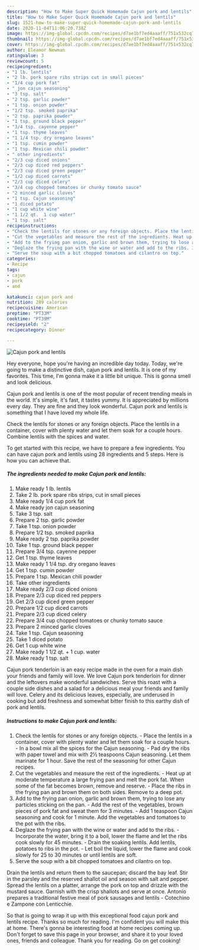 ```yaml
---
description: "How to Make Super Quick Homemade Cajun pork and lentils"
title: "How to Make Super Quick Homemade Cajun pork and lentils"
slug: 1521-how-to-make-super-quick-homemade-cajun-pork-and-lentils
date: 2020-11-04T11:06:20.738Z
image: https://img-global.cpcdn.com/recipes/d7ae1bf7ed4aaaff/751x532cq70/cajun-pork-and-lentils-recipe-main-photo.jpg
thumbnail: https://img-global.cpcdn.com/recipes/d7ae1bf7ed4aaaff/751x532cq70/cajun-pork-and-lentils-recipe-main-photo.jpg
cover: https://img-global.cpcdn.com/recipes/d7ae1bf7ed4aaaff/751x532cq70/cajun-pork-and-lentils-recipe-main-photo.jpg
author: Eleanor Newman
ratingvalue: 3
reviewcount: 5
recipeingredient:
- "1 lb. lentils"
- "2 lb. pork spare ribs strips cut in small pieces"
- "1/4 cup pork fat"
- " jon cajun seasoning"
- "3 tsp. salt"
- "2 tsp. garlic powder"
- "1 tsp. onion powder"
- "1/2 tsp. smoked paprika"
- "2 tsp. paprika powder"
- "1 tsp. ground black pepper"
- "3/4 tsp. cayenne pepper"
- "1 tsp. thyme leaves"
- "1 1/4 tsp. dry oregano leaves"
- "1 tsp. cumin powder"
- "1 tsp. Mexican chili powder"
- " other ingredients"
- "2/3 cup diced onions"
- "2/3 cup diced red peppers"
- "2/3 cup diced green pepper"
- "1/2 cup diced carrots"
- "2/3 cup diced celery"
- "3/4 cup chopped tomatoes or chunky tomato sauce"
- "2 minced garlic cloves"
- "1 tsp. Cajun seasoning"
- "1 diced potato"
- "1 cup white wine"
- "1 1/2 qt.  1 cup water"
- "1 tsp. salt"
recipeinstructions:
- "Check the lentils for stones or any foreign objects. Place the lentils in a container, cover with plenty water and let them soak for a couple hours. In a bowl mix all the spices for the Cajun seasoning.  Pad dry the ribs with paper towel and mix with 2½ teaspoons Cajun seasoning. Let them marinate for 1 hour. Save the rest of the seasoning for other Cajun recipes."
- "Cut the vegetables and measure the rest of the ingredients. Heat up at moderate temperature a large frying pan and melt the pork fat. When some of the fat becomes brown, remove and reserve.  Place the ribs in the frying pan and brown them on both sides. Remove to a deep pot."
- "Add to the frying pan onion, garlic and brown them, trying to lose any particles sticking on the pan. Add the rest of the vegetables, brown pieces of pork fat and sweat them for 3 minutes. Add 1 teaspoon Cajun seasoning and cook for 1 minute. Add the vegetables and tomatoes to the pot with the ribs."
- "Deglaze the frying pan with the wine or water and add to the ribs. Incorporate the water, bring it to a boil, lower the flame and let the ribs cook slowly for 45 minutes.  Drain the soaking lentils. Add lentils, potatoes to ribs in the pot.  Let boil the liquid, lower the flame and cook slowly for 25 to 30 minutes or until lentils are soft."
- "Serve the soup with a bit chopped tomatoes and cilantro on top."
categories:
- Recipe
tags:
- cajun
- pork
- and

katakunci: cajun pork and 
nutrition: 289 calories
recipecuisine: American
preptime: "PT33M"
cooktime: "PT39M"
recipeyield: "2"
recipecategory: Dinner

---
```



![Cajun pork and lentils](https://img-global.cpcdn.com/recipes/d7ae1bf7ed4aaaff/751x532cq70/cajun-pork-and-lentils-recipe-main-photo.jpg)

Hey everyone, hope you're having an incredible day today. Today, we're going to make a distinctive dish, cajun pork and lentils. It is one of my favorites. This time, I'm gonna make it a little bit unique. This is gonna smell and look delicious.

Cajun pork and lentils is one of the most popular of recent trending meals in the world. It's simple, it's fast, it tastes yummy. It is appreciated by millions every day. They are fine and they look wonderful. Cajun pork and lentils is something that I have loved my whole life.

Check the lentils for stones or any foreign objects. Place the lentils in a container, cover with plenty water and let them soak for a couple hours. Combine lentils with the spices and water.


To get started with this recipe, we have to prepare a few ingredients. You can have cajun pork and lentils using 28 ingredients and 5 steps. Here is how you can achieve that.

<!--inarticleads1-->

##### The ingredients needed to make Cajun pork and lentils:

1. Make ready 1 lb. lentils
1. Take 2 lb. pork spare ribs strips, cut in small pieces
1. Make ready 1/4 cup pork fat
1. Make ready  jon cajun seasoning
1. Take 3 tsp. salt
1. Prepare 2 tsp. garlic powder
1. Take 1 tsp. onion powder
1. Prepare 1/2 tsp. smoked paprika
1. Make ready 2 tsp. paprika powder
1. Take 1 tsp. ground black pepper
1. Prepare 3/4 tsp. cayenne pepper
1. Get 1 tsp. thyme leaves
1. Make ready 1 1/4 tsp. dry oregano leaves
1. Get 1 tsp. cumin powder
1. Prepare 1 tsp. Mexican chili powder
1. Take  other ingredients
1. Make ready 2/3 cup diced onions
1. Prepare 2/3 cup diced red peppers
1. Get 2/3 cup diced green pepper
1. Prepare 1/2 cup diced carrots
1. Prepare 2/3 cup diced celery
1. Prepare 3/4 cup chopped tomatoes or chunky tomato sauce
1. Prepare 2 minced garlic cloves
1. Take 1 tsp. Cajun seasoning
1. Take 1 diced potato
1. Get 1 cup white wine
1. Make ready 1 1/2 qt. + 1 cup. water
1. Make ready 1 tsp. salt


Cajun pork tenderloin is an easy recipe made in the oven for a main dish your friends and family will love. We love Cajun pork tenderloin for dinner and the leftovers make wonderful sandwiches. Serve this roast with a couple side dishes and a salad for a delicious meal your friends and family will love. Celery and its delicious leaves, especially, are underused in cooking but add freshness and somewhat bitter finish to this earthy dish of pork and lentils. 

<!--inarticleads2-->

##### Instructions to make Cajun pork and lentils:

1. Check the lentils for stones or any foreign objects. - Place the lentils in a container, cover with plenty water and let them soak for a couple hours. - In a bowl mix all the spices for the Cajun seasoning.  - Pad dry the ribs with paper towel and mix with 2½ teaspoons Cajun seasoning. Let them marinate for 1 hour. Save the rest of the seasoning for other Cajun recipes.
1. Cut the vegetables and measure the rest of the ingredients. - Heat up at moderate temperature a large frying pan and melt the pork fat. When some of the fat becomes brown, remove and reserve.  - Place the ribs in the frying pan and brown them on both sides. Remove to a deep pot.
1. Add to the frying pan onion, garlic and brown them, trying to lose any particles sticking on the pan. - Add the rest of the vegetables, brown pieces of pork fat and sweat them for 3 minutes. - Add 1 teaspoon Cajun seasoning and cook for 1 minute. Add the vegetables and tomatoes to the pot with the ribs.
1. Deglaze the frying pan with the wine or water and add to the ribs. - Incorporate the water, bring it to a boil, lower the flame and let the ribs cook slowly for 45 minutes.  - Drain the soaking lentils. Add lentils, potatoes to ribs in the pot.  - Let boil the liquid, lower the flame and cook slowly for 25 to 30 minutes or until lentils are soft.
1. Serve the soup with a bit chopped tomatoes and cilantro on top.


Drain the lentils and return them to the saucepan; discard the bay leaf. Stir in the parsley and the reserved shallot oil and season with salt and pepper. Spread the lentils on a platter, arrange the pork on top and drizzle with the mustard sauce. Garnish with the crisp shallots and serve at once. Antonio prepares a traditional festive meal of pork sausages and lentils - Cotechino e Zampone con Lenticchie. 

So that is going to wrap it up with this exceptional food cajun pork and lentils recipe. Thanks so much for reading. I'm confident you will make this at home. There's gonna be interesting food at home recipes coming up. Don't forget to save this page in your browser, and share it to your loved ones, friends and colleague. Thank you for reading. Go on get cooking!
